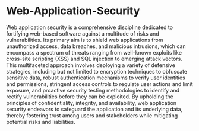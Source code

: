 # Web-Application-Security


Web application security is a comprehensive discipline dedicated to fortifying web-based software against a multitude of risks and vulnerabilities. Its primary aim is to shield web applications from unauthorized access, data breaches, and malicious intrusions, which can encompass a spectrum of threats ranging from well-known exploits like cross-site scripting (XSS) and SQL injection to emerging attack vectors. This multifaceted approach involves deploying a variety of defensive strategies, including but not limited to encryption techniques to obfuscate sensitive data, robust authentication mechanisms to verify user identities and permissions, stringent access controls to regulate user actions and limit exposure, and proactive security testing methodologies to identify and rectify vulnerabilities before they can be exploited. By upholding the principles of confidentiality, integrity, and availability, web application security endeavors to safeguard the application and its underlying data, thereby fostering trust among users and stakeholders while mitigating potential risks and liabilities.





